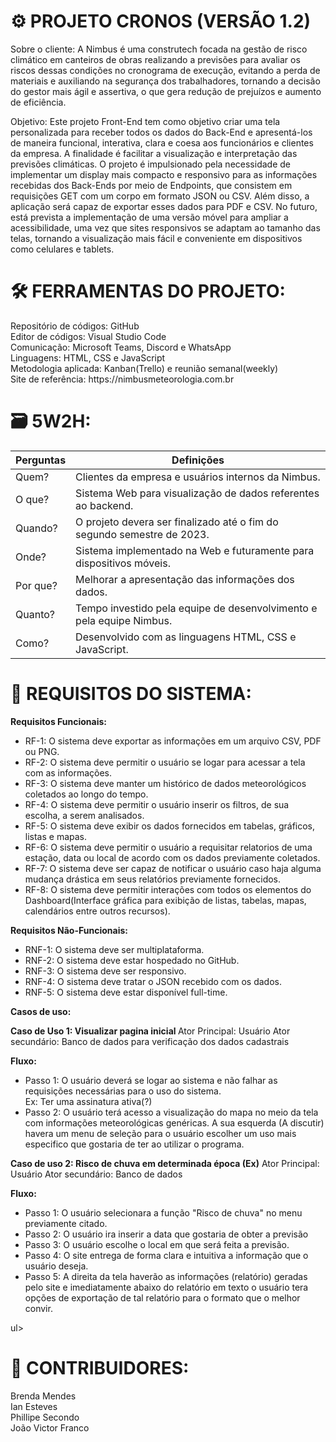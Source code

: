 # ⚙️​<strong> PROJETO CRONOS (VERSÃO 1.2)</strong>

Sobre o cliente: A Nimbus é uma construtech focada na gestão de risco climático em canteiros de obras realizando a previsões para avaliar os riscos dessas condições no cronograma de execução, evitando a perda de materiais e auxiliando na segurança dos trabalhadores, tornando a decisão do gestor mais ágil e assertiva, o que gera redução de prejuízos e aumento de eficiência.<br>

Objetivo: Este projeto Front-End tem como objetivo criar uma tela personalizada para receber todos os dados do Back-End e apresentá-los de maneira funcional, interativa, clara e coesa aos funcionários e clientes da empresa. A finalidade é facilitar a visualização e interpretação das previsões climáticas. O projeto é impulsionado pela necessidade de implementar um display mais compacto e responsivo para as informações recebidas dos Back-Ends por meio de Endpoints, que consistem em requisições GET com um corpo em formato JSON ou CSV. Além disso, a aplicação será capaz de exportar esses dados para PDF e CSV. No futuro, está prevista a implementação de uma versão móvel para ampliar a acessibilidade, uma vez que sites responsivos se adaptam ao tamanho das telas, tornando a visualização mais fácil e conveniente em dispositivos como celulares e tablets.<br>

# ​🛠️​<strong> FERRAMENTAS DO PROJETO:</strong>

<p>
  Repositório de códigos: GitHub<br>
  Editor de códigos: Visual Studio Code<br>
  Comunicação: Microsoft Teams, Discord e WhatsApp<br>
  Linguagens: HTML, CSS e JavaScript<br>
  Metodologia aplicada: Kanban(Trello) e reunião semanal(weekly)<br>
  Site de referência: https://nimbusmeteorologia.com.br
</p>

# 🗃️<strong> 5W2H:</strong>

Perguntas | Definições
--------------------------------|------------------------------------------------------------
Quem? | Clientes da empresa e usuários internos da Nimbus.
O que? | Sistema Web para visualização de dados referentes ao backend.
Quando? | O projeto devera ser finalizado até o fim do segundo semestre de 2023.
Onde? | Sistema implementado na Web e futuramente para dispositivos móveis.
Por que? | Melhorar a apresentação das informações dos dados.
Quanto? | Tempo investido pela equipe de desenvolvimento e pela equipe Nimbus.
Como? | Desenvolvido com as linguagens HTML, CSS e JavaScript.


# <strong>📝 REQUISITOS DO SISTEMA:</strong>

<strong>Requisitos Funcionais:</strong>
<ul>
  <li>RF-1: O sistema deve exportar as informações em um arquivo CSV, PDF ou PNG.</li>
  <li>RF-2: O sistema deve permitir o usuário se logar para acessar a tela com as informações.</li>
  <li>RF-3: O sistema deve manter um histórico de dados meteorológicos coletados ao longo do tempo.</li>
  <li>RF-4: O sistema deve permitir o usuário inserir os filtros, de sua escolha, a serem analisados.</li>
  <li>RF-5: O sistema deve exibir os dados fornecidos em tabelas, gráficos, listas e mapas.</li>
  <li>RF-6: O sistema deve permitir o usuário a requisitar relatorios de uma estação, data ou local de acordo com os dados previamente coletados.</li>
  <li>RF-7: O sistema deve ser capaz de notificar o usuário caso haja alguma mudança drástica em seus relatórios previamente fornecidos.</li>
  <li>RF-8: O sistema deve permitir interações com todos os elementos do Dashboard(Interface gráfica para exibição de listas, tabelas, mapas, calendários entre outros recursos).</li>
</ul>

<strong>Requisitos Não-Funcionais:</strong>
<ul>
  <li>RNF-1: O sistema deve ser multiplataforma.</li>
  <li>RNF-2: O sistema deve estar hospedado no GitHub.</li>
  <li>RNF-3: O sistema deve ser responsivo.</li>
  <li>RNF-4: O sistema deve tratar o JSON recebido com os dados.</li>
  <li>RNF-5: O sistema deve estar disponível full-time.</li>
</ul>





<strong> Casos de uso:</strong>

<strong>Caso de Uso 1: Visualizar pagina inicial </strong>
Ator Principal: Usuário
    Ator secundário: Banco de dados para verificação dos dados cadastrais

<strong>Fluxo:</strong>
<ul>
  <li>Passo 1: O usuário deverá se logar ao sistema e não falhar as requisições necessárias para o uso do sistema.</li>
    Ex: Ter uma assinatura ativa(?)
  <li>Passo 2: O usuário terá acesso a visualização do mapa no meio da tela com informações meteorológicas genéricas. A sua esquerda (A discutir) havera um menu de seleção para o usuário escolher um uso mais especifico que gostaria de ter ao utilizar o programa.</li>
</ul>




<strong>Caso de uso 2: Risco de chuva em determinada época (Ex)</strong>
    Ator Principal: Usuário
    Ator secundário: Banco de dados
    

<strong> Fluxo: </strong>
<ul>
  <li>Passo 1: O usuário selecionara a função "Risco de chuva" no menu previamente citado.</li>
  <li>Passo 2: O usuário ira inserir a data que gostaria de obter a previsão</li>
  <li>Passo 3: O usuário escolhe o local em que será feita a previsão.</li>
  <li>Passo 4: O site entrega de forma clara e intuitiva a informação que o usuário deseja.</li>
  <li>Passo 5: A direita da tela haverão as informações (relatório) geradas pelo site e imediatamente abaixo do relatório em texto o usuário tera opções de exportação de tal relatório para o formato que o melhor convir.</li>
</ul>ul>





# <strong>👥 CONTRIBUIDORES:</strong>

Brenda Mendes<br>
Ian Esteves<br>
Phillipe Secondo<br>
João Victor Franco



<!-- TO DO: Observações sobre o trabalho aqui !!! (20/09) -->
